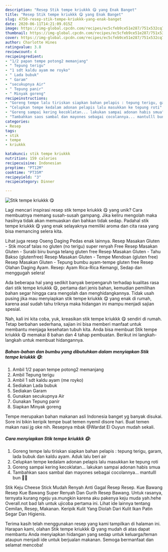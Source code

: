 ```yaml
---
description: "Resep Stik tempe kriukkk 😋 yang Enak Banget"
title: "Resep Stik tempe kriukkk 😋 yang Enak Banget"
slug: 4750-resep-stik-tempe-kriukkk-yang-enak-banget
date: 2020-06-11T14:21:09.015Z
image: https://img-global.cpcdn.com/recipes/ec5cfeb9ce51e287/751x532cq70/stik-tempe-kriukkk-😋-foto-resep-utama.jpg
thumbnail: https://img-global.cpcdn.com/recipes/ec5cfeb9ce51e287/751x532cq70/stik-tempe-kriukkk-😋-foto-resep-utama.jpg
cover: https://img-global.cpcdn.com/recipes/ec5cfeb9ce51e287/751x532cq70/stik-tempe-kriukkk-😋-foto-resep-utama.jpg
author: Charlotte Hines
ratingvalue: 3.8
reviewcount: 4
recipeingredient:
- "1/2 papan tempe potong2 memanjang"
- " Tepung terigu"
- "1 sdt kaldu ayam me royko"
- " Lada bubuk"
- " Garam"
- "secukupnya Air"
- " Tepung panir"
- " Minyak goreng"
recipeinstructions:
- "Goreng tempe lalu tiriskan siapkan bahan pelapis : tepung terigu, garam, lada bubuk dan kaldu ayam. Aduk lalu beri air"
- "Celupkan tempe kedalam adonan pelapis lalu masukkan ke tepung roti"
- "Goreng sampai kering kecoklatan... lakukan sampai adonan habis smua"
- "Tambahkan saos sambal dan mayones sebagai cocolannya... mantulll bun 🤤😍"
categories:
- Resep
tags:
- stik
- tempe
- kriukkk

katakunci: stik tempe kriukkk 
nutrition: 159 calories
recipecuisine: Indonesian
preptime: "PT12M"
cooktime: "PT35M"
recipeyield: "3"
recipecategory: Dinner

---
```



![Stik tempe kriukkk 😋](https://img-global.cpcdn.com/recipes/ec5cfeb9ce51e287/751x532cq70/stik-tempe-kriukkk-😋-foto-resep-utama.jpg)

Lagi mencari inspirasi resep stik tempe kriukkk 😋 yang unik? Cara membuatnya memang susah-susah gampang. Jika keliru mengolah maka hasilnya tidak akan memuaskan dan bahkan tidak sedap. Padahal stik tempe kriukkk 😋 yang enak selayaknya memiliki aroma dan cita rasa yang bisa memancing selera kita.

Lihat juga resep Oseng Daging Pedas enak lainnya. Resep Masakan Gluten - Stik mocaf talas no gluten (no terigu) super renyah Free Resep Masakan Gluten - Surabi biru bunga telang gluten free Resep Masakan Gluten - Tahu Bakso (glutenfree) Resep Masakan Gluten - Tempe Mendoan (gluten free) Resep Masakan Gluten - Tepung bumbu ayam-tempe gluten free Resep Olahan Daging Ayam. Resep: Ayam Rica-Rica Kemangi, Sedap dan menggugah selera!

Ada beberapa hal yang sedikit banyak berpengaruh terhadap kualitas rasa dari stik tempe kriukkk 😋, pertama dari jenis bahan, kemudian pemilihan bahan segar hingga cara mengolah dan menghidangkannya. Tidak usah pusing jika mau menyiapkan stik tempe kriukkk 😋 yang enak di rumah, karena asal sudah tahu triknya maka hidangan ini mampu menjadi sajian spesial.


Nah, kali ini kita coba, yuk, kreasikan stik tempe kriukkk 😋 sendiri di rumah. Tetap berbahan sederhana, sajian ini bisa memberi manfaat untuk membantu menjaga kesehatan tubuh kita. Anda bisa membuat Stik tempe kriukkk 😋 memakai 8 bahan dan 4 tahap pembuatan. Berikut ini langkah-langkah untuk membuat hidangannya.

<!--inarticleads1-->

##### Bahan-bahan dan bumbu yang dibutuhkan dalam menyiapkan Stik tempe kriukkk 😋:

1. Ambil 1/2 papan tempe potong2 memanjang
1. Ambil  Tepung terigu
1. Ambil 1 sdt kaldu ayam (me royko)
1. Sediakan  Lada bubuk
1. Sediakan  Garam
1. Gunakan secukupnya Air
1. Gunakan  Tepung panir
1. Siapkan  Minyak goreng


Tempe merupakan bahan makanan asli Indonesia banget yg banyak disukai. Sore ini bikin keripik tempe buat temen nyemil disore hari. Buat temen makan nasi jg oke nih. Resepnya mbak @Wardat El Ouyun mudah sekali. 

<!--inarticleads2-->

##### Cara menyiapkan Stik tempe kriukkk 😋:

1. Goreng tempe lalu tiriskan siapkan bahan pelapis : tepung terigu, garam, lada bubuk dan kaldu ayam. Aduk lalu beri air
1. Celupkan tempe kedalam adonan pelapis lalu masukkan ke tepung roti
1. Goreng sampai kering kecoklatan... lakukan sampai adonan habis smua
1. Tambahkan saos sambal dan mayones sebagai cocolannya... mantulll bun 🤤😍


Stik Keju Cheese Stick Mudah Renyah Anti Gagal Resep Resep. Kue Bawang Resep Kue Bawang Super Renyah Dan Gurih Resep Bawang. Untuk rasanya, ternyata kurang ngeju ya.mungkin karena aku pakenya keju muda yah.hehe Overall.not bad lah untuk ujicoba pertama ini. Lihat ide lainnya tentang Cemilan, Resep, Makanan. Keripik Kulit Yang Diolah Dari Kulit Ikan Patin Segar Dan Higienis. 

Terima kasih telah menggunakan resep yang kami tampilkan di halaman ini. Harapan kami, olahan Stik tempe kriukkk 😋 yang mudah di atas dapat membantu Anda menyiapkan hidangan yang sedap untuk keluarga/teman ataupun menjadi ide untuk berjualan makanan. Semoga bermanfaat dan selamat mencoba!
